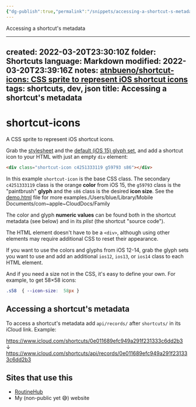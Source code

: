 ```yaml
---
{"dg-publish":true,"permalink":"/snippets/accessing-a-shortcut-s-metadata/","dgHomeLink":true,"dgPassFrontmatter":false}
---
```


Accessing a shortcut's metadata

---
created: 2022-03-20T23:30:10Z
folder: Shortcuts
language: Markdown
modified: 2022-03-20T23:39:16Z
notes: [atnbueno/shortcut-icons: CSS sprite to represent iOS shortcut icons](https://github.com/atnbueno/shortcut-icons)
tags: shortcuts, dev, json
title: Accessing a shortcut's metadata
---

# shortcut-icons

A CSS sprite to represent iOS shortcut icons.

Grab the [stylesheet](https://github.com/atnbueno/shortcut-icons/blob/main/shortcut-icons.css) and the [default (iOS 15) glyph set](https://github.com/atnbueno/shortcut-icons/blob/main/ios15-glyphs.png), and add a shortcut icon to your HTML with just an empty `div` element:

```html
<div class="shortcut-icon c4251333119 g59793 s86"></div>
```

In this example `shortcut-icon` is the base CSS class. The secondary `c4251333119` class is the orange **color** from iOS 15, the `g59793` class is the "paintbrush" **glyph** and the `s86` class is the desired **icon size**. See the [demo.html](https://github.com/atnbueno/shortcut-icons/blob/main/demo.html) file for more examples./Users/blue/Library/Mobile Documents/com~apple~CloudDocs/Family

The color and glyph **numeric values** can be found both in the shortcut metadata (see below) and in its _plist_ (the shortcut "source code").

The HTML element doesn't have to be a `<div>`, although using other elements may require additional CSS to reset their appearance.

If you want to use the colors and glyphs from iOS 12-14, grab the glyph sets you want to use and add an additional `ios12`, `ios13`, or `ios14` class to each HTML element.

And if you need a size not in the CSS, it's easy to define your own. For example, to get 58×58 icons:

```css
.s58  { --icon-size:  58px }
```

## Accessing a shortcut's metadata

To access a shortcut's metadata add `api/records/` after `shortcuts/` in its iCloud link. Example:

<https://www.icloud.com/shortcuts/0e011689efc949a291f231333c6dd2b3> \
↓\
<https://www.icloud.com/shortcuts/api/records/0e011689efc949a291f231333c6dd2b3>

## Sites that use this

- [RoutineHub](https://routinehub.co/)
- My (non-public yet 😅) website